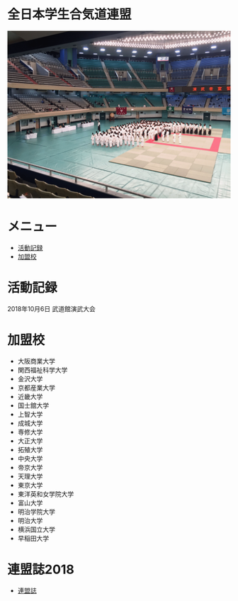 # 全日本学生合気道連盟
![renmei_photo](renmei.png)

# メニュー
- [活動記録](index.md#activity)
- [加盟校](index.md#university)

<a name='actitvity'> </a>
# 活動記録
2018年10月6日 武道館演武大会

<a name='activity'> </a>
# 加盟校
- 大阪商業大学
- 関西福祉科学大学
- 金沢大学
- 京都産業大学
- 近畿大学
- 国士舘大学
- 上智大学
- 成城大学
- 専修大学
- 大正大学
- 拓殖大学
- 中央大学
- 帝京大学
- 天理大学
- 東京大学
- 東洋英和女学院大学
- 富山大学
- 明治学院大学
- 明治大学
- 横浜国立大学
- 早稲田大学

# 連盟誌2018
- [連盟誌](renmeishi2018.pdf)
